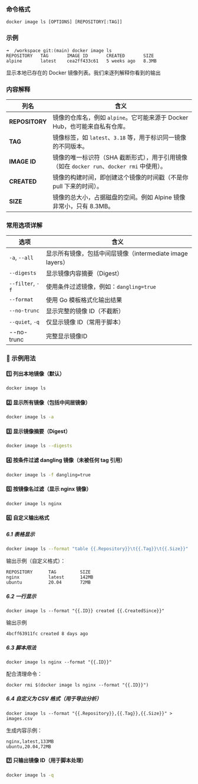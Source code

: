 
### 命令格式
```
docker image ls [OPTIONS] [REPOSITORY[:TAG]]
```
### 示例
```shell
➜  /workspace git:(main) docker image ls              
REPOSITORY   TAG       IMAGE ID       CREATED       SIZE
alpine       latest    cea2ff433c61   5 weeks ago   8.3MB
```
显示本地已存在的 Docker 镜像列表。我们来逐列解释你看到的输出
### 内容解释

| 列名             | 含义                                                           |
| -------------- | ------------------------------------------------------------ |
| **REPOSITORY** | 镜像的仓库名，例如 `alpine`。它可能来源于 Docker Hub，也可能来自私有仓库。              |
| **TAG**        | 镜像标签，如 `latest`、`3.18` 等，用于标识同一镜像的不同版本。                      |
| **IMAGE ID**   | 镜像的唯一标识符（SHA 截断形式），用于引用镜像（如在 `docker run`、`docker rmi` 中使用）。 |
| **CREATED**    | 镜像的构建时间，即创建这个镜像的时间戳（不是你 pull 下来的时间）。                         |
| **SIZE**       | 镜像的总大小，占据磁盘的空间。例如 Alpine 镜像非常小，只有 8.3MB。                     |
### 常用选项详解

| 选项               | 含义                                        |
| ---------------- | ----------------------------------------- |
| `-a`, `--all`    | 显示所有镜像，包括中间层镜像（intermediate image layers） |
| `--digests`      | 显示镜像内容摘要（Digest）                          |
| `--filter`, `-f` | 使用条件过滤镜像，例如：`dangling=true`               |
| `--format`       | 使用 Go 模板格式化输出结果                           |
| `--no-trunc`     | 显示完整的镜像 ID（不截断）                           |
| `--quiet`, `-q`  | 仅显示镜像 ID（常用于脚本）                           |
| --no-trunc       | 完整显示镜像ID                                  |
### 📌 示例用法

#### 1️⃣ 列出本地镜像（默认）

```bash
docker image ls
```

#### 2️⃣ 显示所有镜像（包括中间层镜像）

```bash
docker image ls -a
```

#### 3️⃣ 显示镜像摘要（Digest）

```bash
docker image ls --digests
```

#### 4️⃣ 按条件过滤 dangling 镜像（未被任何 tag 引用）

```bash
docker image ls -f dangling=true
```

#### 5️⃣ 按镜像名过滤（显示 nginx 镜像）

```bash
docker image ls nginx
```

#### 6️⃣ 自定义输出格式

##### 6.1 表格显示
```bash
docker image ls --format "table {{.Repository}}\t{{.Tag}}\t{{.Size}}"
```

输出示例（自定义格式）：

```nginx
REPOSITORY      TAG         SIZE
nginx           latest      142MB
ubuntu          20.04       72MB
```
##### 6.2 一行显示

```
docker image ls --format "{{.ID}} created {{.CreatedSince}}"
```

输出示例
```
4bcff63911fc created 8 days ago
```
##### 6.3 脚本用法
```
docker image ls nginx --format "{{.ID}}"

```
配合清理命令：
```
docker rmi $(docker image ls nginx --format "{{.ID}}")
```
##### 6.4 自定义为 CSV 格式（用于导出分析）
```
docker image ls --format "{{.Repository}},{{.Tag}},{{.Size}}" > images.csv
```
生成内容示例：
```
nginx,latest,133MB
ubuntu,20.04,72MB
```



#### 7️⃣ 只输出镜像 ID（用于脚本处理）

```bash
docker image ls -q
```
